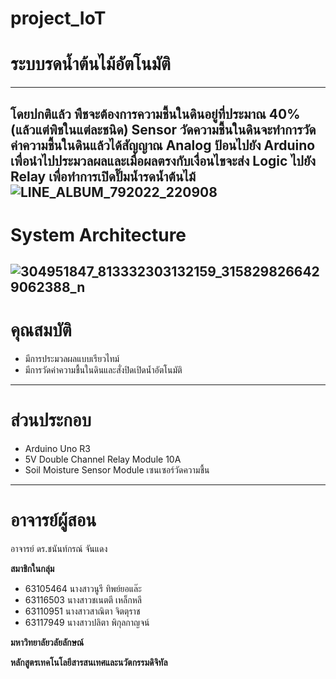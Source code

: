 # project_IoT
# ระบบรดน้ำต้นไม้อัตโนมัติ 
---
โดยปกติแล้ว พืชจะต้องการความชื้นในดินอยู่ที่ประมาณ 40% (แล้วแต่พิชในแต่ละชนิด) Sensor วัดความชื้นในดินจะทำการวัดค่าความชื้นในดินแล้วได้สัญญาณ Analog ป้อนไปยัง Arduino เพื่อนำไปประมวลผลและเมื่อผลตรงกับเงื่อนไขจะส่ง Logic ไปยัง Relay เพื่อทำการเปิดปั๊มน้ำรดน้ำต้นไม้ 
![LINE_ALBUM_792022_220908](https://user-images.githubusercontent.com/86452749/189139173-994cbbaf-fa88-465a-ad5e-71135814e439.jpg)
---
# System Architecture
![304951847_813332303132159_3158298266429062388_n](https://user-images.githubusercontent.com/86452749/189136205-995a315b-79c3-485c-9300-7be2168cb963.jpg)
---
# คุณสมบัติ
* มีการประมวลผลแบบเรียวไทม์
* มีการวัดค่าความชื้นในดินและสั่งปิดเปิดน้ำอัตโนมัติ
---
# ส่วนประกอบ
* Arduino Uno R3
* 5V Double Channel Relay Module 10A
* Soil Moisture Sensor Module เซนเซอร์วัดความชื้น
---
# อาจารย์ผู้สอน
อาจารย์ ดร.ชนันท์กรณ์ จันแดง

**สมาชิกในกลุ่ม**
* 63105464 นางสาวนูรี ทิพย์ยอแล๊ะ
* 63116503 นางสาวชเนตตี เหล็กหลี
* 63110951 นางสาวสาณิตา จิตตุราช
* 63117949 นางสาวปลิตา พิกุลกาญจน์

**มหาวิทยาลัยวลัยลักษณ์**


**หลักสูตรเทคโนโลยีสารสนเทศและนวัตกรรมดิจิทัล**




